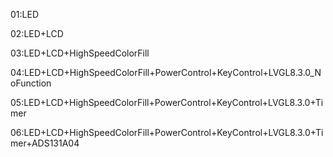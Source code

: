 01:LED

02:LED+LCD

03:LED+LCD+HighSpeedColorFill

04:LED+LCD+HighSpeedColorFill+PowerControl+KeyControl+LVGL8.3.0_NoFunction

05:LED+LCD+HighSpeedColorFill+PowerControl+KeyControl+LVGL8.3.0+Timer

06:LED+LCD+HighSpeedColorFill+PowerControl+KeyControl+LVGL8.3.0+Timer+ADS131A04